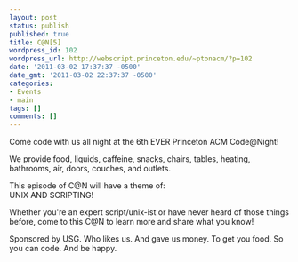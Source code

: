 ```yaml
---
layout: post
status: publish
published: true
title: C@N[5]
wordpress_id: 102
wordpress_url: http://webscript.princeton.edu/~ptonacm/?p=102
date: '2011-03-02 17:37:37 -0500'
date_gmt: '2011-03-02 22:37:37 -0500'
categories:
- Events
- main
tags: []
comments: []
---
```

<p>Come code with us all night at the 6th EVER Princeton ACM Code@Night!</p>
<p>We provide food, liquids, caffeine, snacks, chairs, tables, heating, bathrooms, air, doors, couches, and outlets.</p>
<p>This episode of C@N will have a theme of:<br />
UNIX AND SCRIPTING!</p>
<p>Whether you're an expert script/unix-ist or have never heard of those things before, come to this C@N to learn more and share what you know!</p>
<p>Sponsored by USG. Who likes us. And gave us money. To get you food. So you can code. And be happy.</p>
